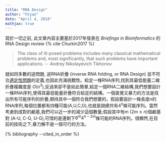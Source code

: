 ```yaml
---
title: "RNA Design"
author: "htyao"
date: "April 4, 2018"
mathjax: true
---
```


寫於一切之前, 此文章內容主要基於2017年發表在 _Briefings in Bioinformatics_ 的 RNA Design review {% cite Churkin2017 %}

> The class of ill-posed problems includes many classical mathematical problems and, most significantly, that such problems have important applications. 
> -- Andrey Nikolayevich Tikhonov

就如同多數的逆問題, 逆RNA折疊 (inverse RNA folding, or RNA Design) 並不符合[適定性問題](https://zh.wikipedia.org/zh-tw/%E9%81%A9%E5%AE%9A%E6%80%A7%E5%95%8F%E9%A1%8C)的定義,也因此充滿挑戰性。給定一條RNA序列,找到其最低能量二維折疊複雜度是 $O(n^3)$,反過來卻不是如此簡單,給定一個RNA二維結構,我們想要設計一條RNA序列,使得其最低能量折疊符合給定的結構。一個直覺又暴力的方法是找出所有可能序列的折疊,期待其中一個符合我們想要的，假設要設計一條長度$n$的RNA序列,每個位置都有四種可能(A,U,C,G),也就是說總共有$4^n$條可能序列。當然考慮到成對的鹼基,我們可以近一步的減少這個數量,假設其中有m ($2m\leq n$)個鹼基對 (A-U, C-G, U-G),可惜的是還剩下$6^m4^{n-2m}$條可能的RNA序列。很顯然,在目前的技術之下,暴力解不是一個可行的方法。

{% bibliography --cited_in_order %}
